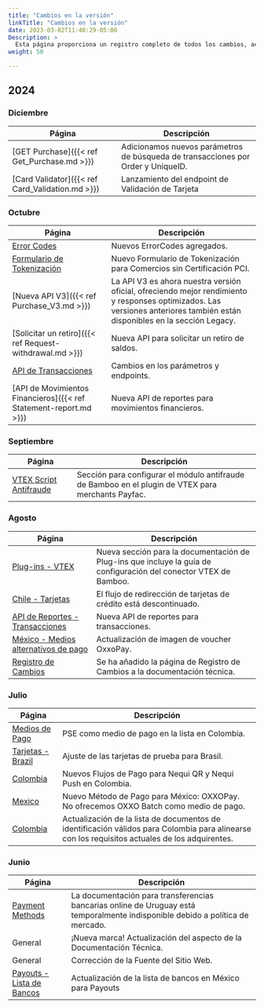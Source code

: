 ```yaml
---
title: "Cambios en la versión"
linkTitle: "Cambios en la versión"
date: 2023-03-02T11:40:29-05:00
Description: >
  Esta página proporciona un registro completo de todos los cambios, actualizaciones y mejoras realizadas en la documentación técnica. Mantenemos este registro para mantener informada a nuestra comunidad de desarrolladores sobre la evolución de Bamboo.
weight: 50

---
```




## 2024

### Diciembre
| Página | Descripción |
|---|---|
| [GET Purchase]({{< ref Get_Purchase.md >}}) | Adicionamos nuevos parámetros de búsqueda de transacciones por Order y UniqueID. |
| [Card Validator]({{< ref Card_Validation.md >}}) | Lanzamiento del endpoint de Validación de Tarjeta |

### Octubre
| Página | Descripción |
|---|---|
| [Error Codes](/es/docs/getting-started/error-codes.html) | Nuevos ErrorCodes agregados. |
| [Formulario de Tokenización](/es/docs/forms.html) | Nuevo Formulario de Tokenización para Comercios sin Certificación PCI. |
| [Nueva API V3]({{< ref Purchase_V3.md >}}) | La API V3 es ahora nuestra versión oficial, ofreciendo mejor rendimiento y responses optimizados. Las versiones anteriores también están disponibles en la sección Legacy. |
| [Solicitar un retiro]({{< ref Request-withdrawal.md >}}) | Nueva API para solicitar un retiro de saldos. |
| [API de Transacciones](/es/docs/reporting/transactions-report.html) | Cambios en los parámetros y endpoints. |
| [API de Movimientos Financieros]({{< ref Statement-report.md >}}) | Nueva API de reportes para movimientos financieros. |


### Septiembre
| Página | Descripción |
|---|---|
| [VTEX Script Antifraude](/es/docs/plugins/vtex/vtex_setup.html#antifraud-script) | Sección para configurar el módulo antifraude de Bamboo en el plugin de VTEX para merchants Payfac. |

### Agosto
| Página | Descripción |
|---|---|
| [Plug-ins - VTEX](/es/docs/plugins/vtex.html) | Nueva sección para la documentación de Plug-ins que incluye la guía de configuración del conector VTEX de Bamboo. |
| [Chile - Tarjetas](/es/docs/payment-methods/chile/cl-cards.html#card-payments-using-api-flow) | El flujo de redirección de tarjetas de crédito está descontinuado. |
| [API de Reportes - Transacciones](/es/docs/reporting/transactions-report.html) | Nueva API de reportes para transacciones. |
| [México - Medios alternativos de pago](/es/docs/payment-methods/mexico/mx-apm.html#response-parameters) | Actualización de imagen de voucher OxxoPay. |
| [Registro de Cambios](/es/docs/getting-started/change-log.html) | Se ha añadido la página de Registro de Cambios a la documentación técnica. |


### Julio
| Página | Descripción |
|---|---|
| [Medios de Pago](/es/docs/getting-started/payment-methods.html#colombia) | PSE como medio de pago en la lista en Colombia. |
| [Tarjetas - Brazil](/es/docs/payment-methods/brazil/br-cards.html#testing-cards) | Ajuste de las tarjetas de prueba para Brasil. |
| [Colombia](/es/docs/payment-methods/colombia/co-apm.html#nequi-qr)| Nuevos Flujos de Pago para Nequi QR y Nequi Push en Colombia. |
| [Mexico](/es/docs/payment-methods/mexico/mx-apm.html#oxxopay)| Nuevo Método de Pago para México: OXXOPay. No ofrecemos OXXO Batch como medio de pago. |
| [Colombia](/es/docs/payment-methods/colombia.html#document-types)| Actualización de la lista de documentos de identificación válidos para Colombia para alinearse con los requisitos actuales de los adquirentes. |

### Junio
| Página | Descripción |
|---|---|
| [Payment Methods](/en/docs/payment-methods/uruguay/uy-apm.html#bank-transfers) | La documentación para transferencias bancarias online de Uruguay está temporalmente indisponible debido a política de mercado. |
| General | ¡Nueva marca! Actualización del aspecto de la Documentación Técnica. |
| General | Corrección de la Fuente del Sitio Web. |
| [Payouts - Lista de Bancos](/es/payouts/payouts-api/variables.html#mexico) | Actualización de la lista de bancos en México para Payouts |


